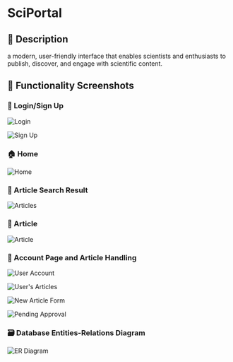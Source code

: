 # SciPortal

## 📖 Description
a modern, user-friendly interface that enables scientists and enthusiasts
to publish, discover, and engage with scientific content.

## 📸 Functionality Screenshots

### 🔑 Login/Sign Up
![Login](images/login.png)

![Sign Up](images/signup.png)

### 🏠 Home
![Home](images/home.png)

### 📄 Article Search Result
![Articles](images/articles.png)

### 📖 Article
![Article](images/article.png)

### 👤 Account Page and Article Handling
![User Account](images/my_account.png)

![User's Articles](images/my_articles.png)

![New Article Form](images/new_article.png)

![Pending Approval](images/pending_approval.png)

### 🗃️ Database Entities-Relations Diagram

![ER Diagram](images/accounts-er-diagram.png)
